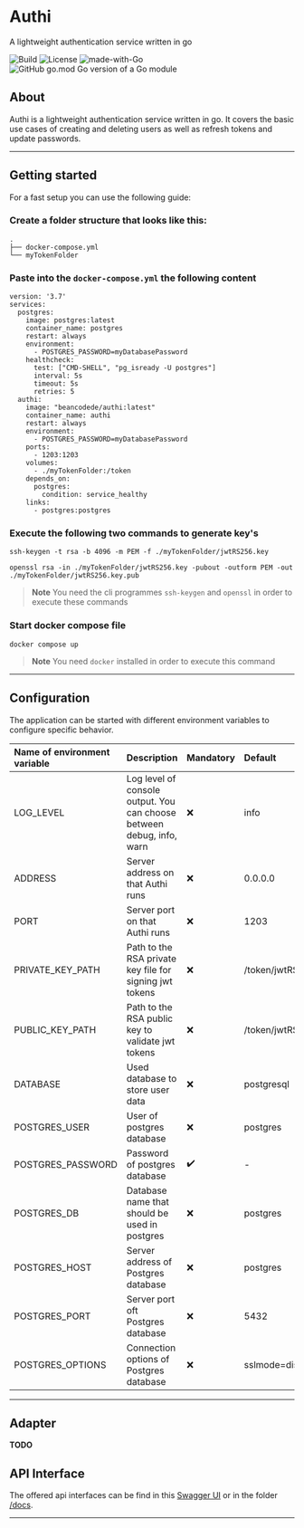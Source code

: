 # Authi
A lightweight authentication service written in go

![Build](https://img.shields.io/github/workflow/status/BeanCodeDe/authi/MainPipeline.svg)
![License](https://img.shields.io/github/license/BeanCodeDe/authi.svg)
![made-with-Go](https://img.shields.io/badge/Made%20with-Go-1f425f.svg)
![GitHub go.mod Go version of a Go module](https://img.shields.io/github/go-mod/go-version/BeanCodeDe/authi.svg)

## About
Authi is a lightweight authentication service written in go. It covers the basic use cases of creating and deleting users as well as refresh tokens and update passwords.

---

## Getting started

For a fast setup you can use the following guide:

### Create a folder structure that looks like this:
```
.
├── docker-compose.yml
└── myTokenFolder
```

### Paste into the `docker-compose.yml` the following content

```
version: '3.7'
services:
  postgres:
    image: postgres:latest
    container_name: postgres
    restart: always
    environment: 
      - POSTGRES_PASSWORD=myDatabasePassword
    healthcheck:
      test: ["CMD-SHELL", "pg_isready -U postgres"]
      interval: 5s
      timeout: 5s
      retries: 5 
  authi:
    image: "beancodede/authi:latest"
    container_name: authi
    restart: always
    environment: 
      - POSTGRES_PASSWORD=myDatabasePassword
    ports:
      - 1203:1203
    volumes: 
      - ./myTokenFolder:/token
    depends_on:
      postgres:
        condition: service_healthy
    links:
      - postgres:postgres
```

### Execute the following two commands to generate key's
```
ssh-keygen -t rsa -b 4096 -m PEM -f ./myTokenFolder/jwtRS256.key
```
```
openssl rsa -in ./myTokenFolder/jwtRS256.key -pubout -outform PEM -out ./myTokenFolder/jwtRS256.key.pub
```

>**Note**
>You need the cli programmes `ssh-keygen` and `openssl` in order to execute these commands

### Start docker compose file

```
docker compose up
```

>**Note**
>You need `docker` installed in order to execute this command

---

## Configuration

The application can be started with different environment variables to configure specific behavior.


| Name of environment variable | Description                                                           | Mandatory          | Default                 |
|:-----------------------------|:----------------------------------------------------------------------|:-------------------|:------------------------|
| LOG_LEVEL                    | Log level of console output. You can choose between debug, info, warn | :x:                | info                    |
| ADDRESS                      | Server address on that Authi runs                                     | :x:                | 0.0.0.0                 |
| PORT                         | Server port on that Authi runs                                        | :x:                | 1203                    |
| PRIVATE_KEY_PATH             | Path to the RSA private key file for signing jwt tokens               | :x:                | /token/jwtRS256.key     |
| PUBLIC_KEY_PATH              | Path to the RSA public key to validate jwt tokens                     | :x:                | /token/jwtRS256.key.pub |
| DATABASE                     | Used database to store user data                                      | :x:                | postgresql              |
| POSTGRES_USER                | User of postgres database                                             | :x:                | postgres                |
| POSTGRES_PASSWORD            | Password of postgres database                                         | :heavy_check_mark: | -                       |
| POSTGRES_DB                  | Database name that should be used in postgres                         | :x:                | postgres                |
| POSTGRES_HOST                | Server address of Postgres database                                   | :x:                | postgres                |
| POSTGRES_PORT                | Server port oft Postgres database                                     | :x:                | 5432                    |
| POSTGRES_OPTIONS             | Connection options of Postgres database                               | :x:                | sslmode=disable         |

---

## Adapter

**TODO**

## API Interface
The offered api interfaces can be find in this [Swagger UI](https://beancodede.github.io/authi/) or in the folder [/docs](https://github.com/BeanCodeDe/authi/tree/main/docs).


---